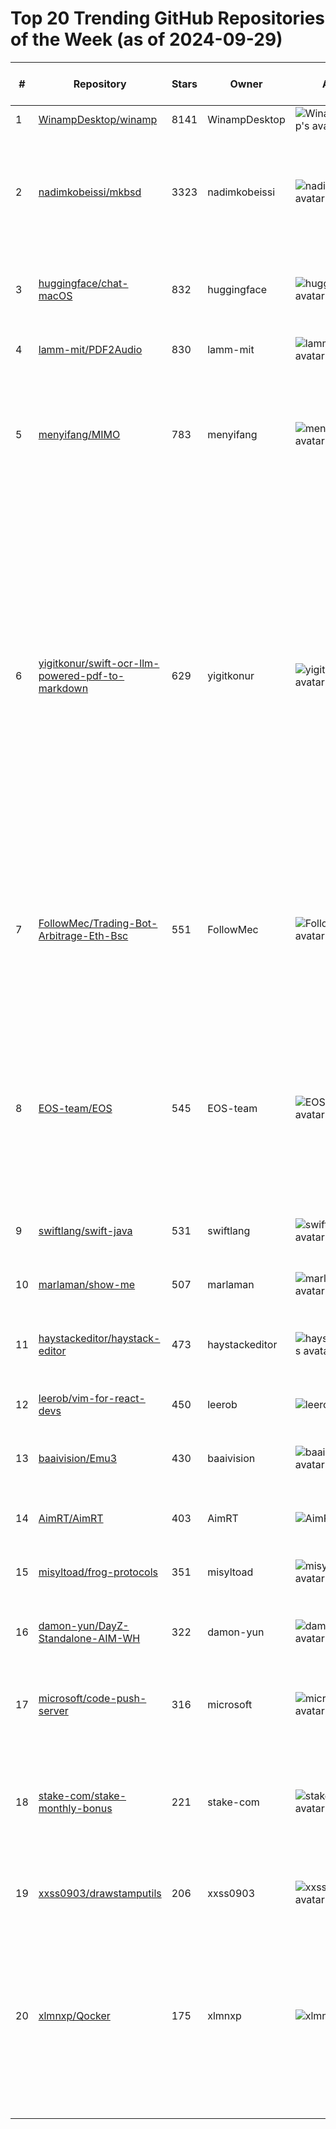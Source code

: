 # Top 20 Trending GitHub Repositories of the Week (as of 2024-09-29)

| # | Repository | Stars | Owner | Avatar | Description | Topics | URL | Created At | Updated At | Pushed At | Git URL | SSH URL | Clone URL | SVN URL | Homepage | Size | Language | Forks Count | Open Issues Count | Default Branch | License |
|---|------------|-------|-------|--------|-------------|--------|-----|------------|------------|-----------|---------|---------|-----------|---------|----------|------|----------|--------------|-------------------|----------------|---------|
| 1 | [WinampDesktop/winamp](https://github.com/WinampDesktop/winamp) | 8141 | WinampDesktop | ![WinampDesktop's avatar](https://avatars.githubusercontent.com/u/182410147?v=4) | Iconic media player | llama, media, player, winamp | [https://github.com/WinampDesktop/winamp](https://github.com/WinampDesktop/winamp) | 2024-09-22T10:24:36Z | 2024-09-29T04:07:23Z | 2024-09-27T06:34:07Z | git://github.com/WinampDesktop/winamp.git | git@github.com:WinampDesktop/winamp.git | https://github.com/WinampDesktop/winamp.git | https://github.com/WinampDesktop/winamp | https://winamp.com | 766167 | C++ | 1969 | 1247 | community | Other |
| 2 | [nadimkobeissi/mkbsd](https://github.com/nadimkobeissi/mkbsd) | 3323 | nadimkobeissi | ![nadimkobeissi's avatar](https://avatars.githubusercontent.com/u/9953?v=4) | Download all the wallpapers in MKBHD's "Panels" app | grifters, mkbhd, panels-app, wallpapers | [https://github.com/nadimkobeissi/mkbsd](https://github.com/nadimkobeissi/mkbsd) | 2024-09-24T18:24:20Z | 2024-09-29T04:12:35Z | 2024-09-25T01:45:25Z | git://github.com/nadimkobeissi/mkbsd.git | git@github.com:nadimkobeissi/mkbsd.git | https://github.com/nadimkobeissi/mkbsd.git | https://github.com/nadimkobeissi/mkbsd | No homepage | 8 | Python | 316 | 65 | main | Do What The F*ck You Want To Public License |
| 3 | [huggingface/chat-macOS](https://github.com/huggingface/chat-macOS) | 832 | huggingface | ![huggingface's avatar](https://avatars.githubusercontent.com/u/25720743?v=4) | Making the community's best AI chat models available to everyone. | No topics | [https://github.com/huggingface/chat-macOS](https://github.com/huggingface/chat-macOS) | 2024-09-24T02:50:17Z | 2024-09-29T04:14:31Z | 2024-09-25T19:17:41Z | git://github.com/huggingface/chat-macOS.git | git@github.com:huggingface/chat-macOS.git | https://github.com/huggingface/chat-macOS.git | https://github.com/huggingface/chat-macOS | No homepage | 503 | No language specified | 24 | 13 | main | No license |
| 4 | [lamm-mit/PDF2Audio](https://github.com/lamm-mit/PDF2Audio) | 830 | lamm-mit | ![lamm-mit's avatar](https://avatars.githubusercontent.com/u/101393859?v=4) | No description | No topics | [https://github.com/lamm-mit/PDF2Audio](https://github.com/lamm-mit/PDF2Audio) | 2024-09-22T16:25:39Z | 2024-09-29T04:05:36Z | 2024-09-24T08:27:47Z | git://github.com/lamm-mit/PDF2Audio.git | git@github.com:lamm-mit/PDF2Audio.git | https://github.com/lamm-mit/PDF2Audio.git | https://github.com/lamm-mit/PDF2Audio | No homepage | 16045 | Jupyter Notebook | 91 | 8 | main | Apache License 2.0 |
| 5 | [menyifang/MIMO](https://github.com/menyifang/MIMO) | 783 | menyifang | ![menyifang's avatar](https://avatars.githubusercontent.com/u/47292223?v=4) | Official implementation of "MIMO: Controllable Character Video Synthesis with Spatial Decomposed Modeling" | character-animation, diffusion-models, video-synthesis | [https://github.com/menyifang/MIMO](https://github.com/menyifang/MIMO) | 2024-09-24T15:12:47Z | 2024-09-29T04:08:49Z | 2024-09-27T04:45:00Z | git://github.com/menyifang/MIMO.git | git@github.com:menyifang/MIMO.git | https://github.com/menyifang/MIMO.git | https://github.com/menyifang/MIMO | No homepage | 14124 | No language specified | 37 | 18 | main | Apache License 2.0 |
| 6 | [yigitkonur/swift-ocr-llm-powered-pdf-to-markdown](https://github.com/yigitkonur/swift-ocr-llm-powered-pdf-to-markdown) | 629 | yigitkonur | ![yigitkonur's avatar](https://avatars.githubusercontent.com/u/9989650?v=4) | An open-source OCR API that leverages OpenAI's powerful language models with optimized performance techniques like parallel processing and batching to deliver high-quality text extraction from complex PDF documents. Ideal for businesses seeking efficient document digitization and data extraction solutions. | No topics | [https://github.com/yigitkonur/swift-ocr-llm-powered-pdf-to-markdown](https://github.com/yigitkonur/swift-ocr-llm-powered-pdf-to-markdown) | 2024-09-22T01:18:19Z | 2024-09-29T01:58:09Z | 2024-09-25T00:34:58Z | git://github.com/yigitkonur/swift-ocr-llm-powered-pdf-to-markdown.git | git@github.com:yigitkonur/swift-ocr-llm-powered-pdf-to-markdown.git | https://github.com/yigitkonur/swift-ocr-llm-powered-pdf-to-markdown.git | https://github.com/yigitkonur/swift-ocr-llm-powered-pdf-to-markdown | No homepage | 46 | Python | 45 | 3 | main | Other |
| 7 | [FollowMec/Trading-Bot-Arbitrage-Eth-Bsc](https://github.com/FollowMec/Trading-Bot-Arbitrage-Eth-Bsc) | 551 | FollowMec | ![FollowMec's avatar](https://avatars.githubusercontent.com/u/182413860?v=4) | A javascript source for trading-bot automation on DeFi, Supporting Uniswap, Aave, ,Arbitrage, Chainlink, and other protocols. | arbitrage, bsc, btc-wallet, crypto, ethereum, okx, quickswap, solidity, sushiswap, trading, uniswap, web3 | [https://github.com/FollowMec/Trading-Bot-Arbitrage-Eth-Bsc](https://github.com/FollowMec/Trading-Bot-Arbitrage-Eth-Bsc) | 2024-09-22T11:37:54Z | 2024-09-29T03:45:47Z | 2024-09-28T18:53:43Z | git://github.com/FollowMec/Trading-Bot-Arbitrage-Eth-Bsc.git | git@github.com:FollowMec/Trading-Bot-Arbitrage-Eth-Bsc.git | https://github.com/FollowMec/Trading-Bot-Arbitrage-Eth-Bsc.git | https://github.com/FollowMec/Trading-Bot-Arbitrage-Eth-Bsc | No homepage | 15095 | JavaScript | 8 | 0 | main | MIT License |
| 8 | [EOS-team/EOS](https://github.com/EOS-team/EOS) | 545 | EOS-team | ![EOS-team's avatar](https://avatars.githubusercontent.com/u/181251598?v=4) | EOS is a dual-core operating system designed specifically for embodied intelligence, suitable for robots, drones, satellites or other scenarios requiring real-time and general capabilities. | No topics | [https://github.com/EOS-team/EOS](https://github.com/EOS-team/EOS) | 2024-09-23T16:14:08Z | 2024-09-29T04:04:03Z | 2024-09-23T16:48:56Z | git://github.com/EOS-team/EOS.git | git@github.com:EOS-team/EOS.git | https://github.com/EOS-team/EOS.git | https://github.com/EOS-team/EOS | No homepage | 268191 | C | 77 | 0 | main | No license |
| 9 | [swiftlang/swift-java](https://github.com/swiftlang/swift-java) | 531 | swiftlang | ![swiftlang's avatar](https://avatars.githubusercontent.com/u/42816656?v=4) | No description | No topics | [https://github.com/swiftlang/swift-java](https://github.com/swiftlang/swift-java) | 2024-09-24T17:01:00Z | 2024-09-29T02:27:39Z | 2024-09-28T03:44:30Z | git://github.com/swiftlang/swift-java.git | git@github.com:swiftlang/swift-java.git | https://github.com/swiftlang/swift-java.git | https://github.com/swiftlang/swift-java | No homepage | 265 | C | 10 | 5 | main | Apache License 2.0 |
| 10 | [marlaman/show-me](https://github.com/marlaman/show-me) | 507 | marlaman | ![marlaman's avatar](https://avatars.githubusercontent.com/u/42538244?v=4) | A visual and transparent alternative to open-source ChatGPT O1 | No topics | [https://github.com/marlaman/show-me](https://github.com/marlaman/show-me) | 2024-09-24T14:19:23Z | 2024-09-29T03:33:43Z | 2024-09-26T17:12:07Z | git://github.com/marlaman/show-me.git | git@github.com:marlaman/show-me.git | https://github.com/marlaman/show-me.git | https://github.com/marlaman/show-me | No homepage | 243 | Python | 51 | 5 | main | No license |
| 11 | [haystackeditor/haystack-editor](https://github.com/haystackeditor/haystack-editor) | 473 | haystackeditor | ![haystackeditor's avatar](https://avatars.githubusercontent.com/u/175750354?v=4) | No description | No topics | [https://github.com/haystackeditor/haystack-editor](https://github.com/haystackeditor/haystack-editor) | 2024-09-24T02:34:44Z | 2024-09-29T03:39:21Z | 2024-09-25T02:34:40Z | git://github.com/haystackeditor/haystack-editor.git | git@github.com:haystackeditor/haystack-editor.git | https://github.com/haystackeditor/haystack-editor.git | https://github.com/haystackeditor/haystack-editor | No homepage | 837639 | TypeScript | 21 | 11 | main | Other |
| 12 | [leerob/vim-for-react-devs](https://github.com/leerob/vim-for-react-devs) | 450 | leerob | ![leerob's avatar](https://avatars.githubusercontent.com/u/9113740?v=4) | A bite-sized course to get you quickly productive with Vim. | reactjs, vim | [https://github.com/leerob/vim-for-react-devs](https://github.com/leerob/vim-for-react-devs) | 2024-09-22T00:55:20Z | 2024-09-29T03:45:19Z | 2024-09-29T01:24:58Z | git://github.com/leerob/vim-for-react-devs.git | git@github.com:leerob/vim-for-react-devs.git | https://github.com/leerob/vim-for-react-devs.git | https://github.com/leerob/vim-for-react-devs | https://vimforreactdevs.com | 103 | TypeScript | 22 | 1 | main | No license |
| 13 | [baaivision/Emu3](https://github.com/baaivision/Emu3) | 430 | baaivision | ![baaivision's avatar](https://avatars.githubusercontent.com/u/118160626?v=4) | Next-Token Prediction is All You Need | No topics | [https://github.com/baaivision/Emu3](https://github.com/baaivision/Emu3) | 2024-09-26T11:03:22Z | 2024-09-29T04:16:26Z | 2024-09-28T03:24:12Z | git://github.com/baaivision/Emu3.git | git@github.com:baaivision/Emu3.git | https://github.com/baaivision/Emu3.git | https://github.com/baaivision/Emu3 | No homepage | 766 | Python | 8 | 8 | main | Apache License 2.0 |
| 14 | [AimRT/AimRT](https://github.com/AimRT/AimRT) | 403 | AimRT | ![AimRT's avatar](https://avatars.githubusercontent.com/u/150211741?v=4) | A high-performance runtime framework for modern robotics. | cpp20, robotics | [https://github.com/AimRT/AimRT](https://github.com/AimRT/AimRT) | 2024-09-23T08:00:41Z | 2024-09-29T04:13:59Z | 2024-09-26T09:21:05Z | git://github.com/AimRT/AimRT.git | git@github.com:AimRT/AimRT.git | https://github.com/AimRT/AimRT.git | https://github.com/AimRT/AimRT | https://aimrt.org | 2385 | C++ | 49 | 3 | main | Other |
| 15 | [misyltoad/frog-protocols](https://github.com/misyltoad/frog-protocols) | 351 | misyltoad | ![misyltoad's avatar](https://avatars.githubusercontent.com/u/21316711?v=4) | No description | No topics | [https://github.com/misyltoad/frog-protocols](https://github.com/misyltoad/frog-protocols) | 2024-09-23T13:23:07Z | 2024-09-28T23:39:03Z | 2024-09-25T21:15:18Z | git://github.com/misyltoad/frog-protocols.git | git@github.com:misyltoad/frog-protocols.git | https://github.com/misyltoad/frog-protocols.git | https://github.com/misyltoad/frog-protocols | No homepage | 81 | Meson | 5 | 4 | main | Other |
| 16 | [damon-yun/DayZ-Standalone-AIM-WH](https://github.com/damon-yun/DayZ-Standalone-AIM-WH) | 322 | damon-yun | ![damon-yun's avatar](https://avatars.githubusercontent.com/u/10417003?v=4) | DayZ Standalone aim, wh and more | dayz, dayzaction, dayzmod, dayzmodding, dayzsa, dayzstandalone, dayzsteam | [https://github.com/damon-yun/DayZ-Standalone-AIM-WH](https://github.com/damon-yun/DayZ-Standalone-AIM-WH) | 2024-09-29T00:58:04Z | 2024-09-29T04:06:38Z | 2024-09-29T01:05:33Z | git://github.com/damon-yun/DayZ-Standalone-AIM-WH.git | git@github.com:damon-yun/DayZ-Standalone-AIM-WH.git | https://github.com/damon-yun/DayZ-Standalone-AIM-WH.git | https://github.com/damon-yun/DayZ-Standalone-AIM-WH | No homepage | 2 | No language specified | 0 | 0 | main | No license |
| 17 | [microsoft/code-push-server](https://github.com/microsoft/code-push-server) | 316 | microsoft | ![microsoft's avatar](https://avatars.githubusercontent.com/u/6154722?v=4) | Standalone CodePush server from App Center | No topics | [https://github.com/microsoft/code-push-server](https://github.com/microsoft/code-push-server) | 2024-09-25T14:51:45Z | 2024-09-29T04:06:36Z | 2024-09-26T09:38:44Z | git://github.com/microsoft/code-push-server.git | git@github.com:microsoft/code-push-server.git | https://github.com/microsoft/code-push-server.git | https://github.com/microsoft/code-push-server | No homepage | 240 | TypeScript | 42 | 2 | main | MIT License |
| 18 | [stake-com/stake-monthly-bonus](https://github.com/stake-com/stake-monthly-bonus) | 221 | stake-com | ![stake-com's avatar](https://avatars.githubusercontent.com/u/182636797?v=4) | Stake Casino Monthly Bonus available! See your eligibility and enjoy | stake-bonus-code, stake-bonuses, stake-casino, stake-code, stake-codes, stake-deposit-bonus, stake-monthly-bonus, stake-weekly-bonus | [https://github.com/stake-com/stake-monthly-bonus](https://github.com/stake-com/stake-monthly-bonus) | 2024-09-24T23:31:53Z | 2024-09-28T23:56:50Z | 2024-09-28T23:56:48Z | git://github.com/stake-com/stake-monthly-bonus.git | git@github.com:stake-com/stake-monthly-bonus.git | https://github.com/stake-com/stake-monthly-bonus.git | https://github.com/stake-com/stake-monthly-bonus | https://t.me/StakeExclusiveBot | 12 | No language specified | 2 | 0 | main | No license |
| 19 | [xxss0903/drawstamputils](https://github.com/xxss0903/drawstamputils) | 206 | xxss0903 | ![xxss0903's avatar](https://avatars.githubusercontent.com/u/10261567?v=4) | Draw Stamp Utils with Javascript | No topics | [https://github.com/xxss0903/drawstamputils](https://github.com/xxss0903/drawstamputils) | 2024-09-23T08:23:59Z | 2024-09-29T04:16:02Z | 2024-09-28T10:11:13Z | git://github.com/xxss0903/drawstamputils.git | git@github.com:xxss0903/drawstamputils.git | https://github.com/xxss0903/drawstamputils.git | https://github.com/xxss0903/drawstamputils | No homepage | 908 | TypeScript | 80 | 2 | master | No license |
| 20 | [xlmnxp/Qocker](https://github.com/xlmnxp/Qocker) | 175 | xlmnxp | ![xlmnxp's avatar](https://avatars.githubusercontent.com/u/20779154?v=4) | Qocker is a user-friendly GUI application for managing Docker containers. Built with PyQt5, it provides an intuitive interface for viewing and interacting with your Docker containers. | No topics | [https://github.com/xlmnxp/Qocker](https://github.com/xlmnxp/Qocker) | 2024-09-23T05:34:14Z | 2024-09-29T03:26:07Z | 2024-09-28T16:41:37Z | git://github.com/xlmnxp/Qocker.git | git@github.com:xlmnxp/Qocker.git | https://github.com/xlmnxp/Qocker.git | https://github.com/xlmnxp/Qocker | No homepage | 482 | Python | 9 | 2 | master | Other |
